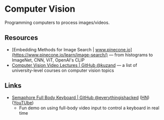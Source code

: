 # Computer Vision

Programming computers to process images/videos.

## Resources

- [Embedding Methods for Image Search | www.pinecone.io](https://www.pinecone.io/learn/image-search/)
  — from histograms to ImageNet, CNN, ViT, OpenAI's CLIP
- [Computer Vision Video Lectures | GitHub @kuzand](https://github.com/kuzand/Computer-Vision-Video-Lectures)
  — a list of university-level courses on computer vision topics

## Links

- [Semaphore Full Body Keyboard | GitHub @everythingishacked](https://github.com/everythingishacked/Semaphore)
  ([HN](https://news.ycombinator.com/item?id=35536550))
  ([YouTUbe](https://youtu.be/h376W93gQq4))
  - Fun demo on using full-body video input to control a keyboard in real time
